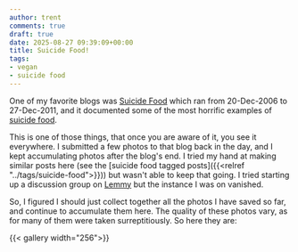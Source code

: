 ```yaml
---
author: trent
comments: true
draft: true
date: 2025-08-27 09:39:09+00:00
title: Suicide Food!
tags:
- vegan
- suicide food
---
```


One of my favorite blogs was [Suicide Food](http://suicidefood.blogspot.com/) which ran from 20-Dec-2006 to 27-Dec-2011, and it documented some of the most horrific examples of [suicide food](https://en.wikipedia.org/wiki/Suicide_food).

This is one of those things, that once you are aware of it, you see it everywhere.  I submitted a few photos to that blog back in the day, and I kept accumulating photos after the blog's end.  I tried my hand at making similar posts here (see the [suicide food tagged posts]({{<relref "../tags/suicide-food">}})) but wasn't able to keep that going.  I tried starting up a discussion group on [Lemmy](https://en.wikipedia.org/wiki/Lemmy_(social_network)) but the instance I was on vanished.

So, I figured I should just collect together all the photos I have saved so far, and continue to accumulate them here.  The quality of these photos vary, as for many of them were taken surreptitiously.  So here they are:

{{< gallery width="256">}}

